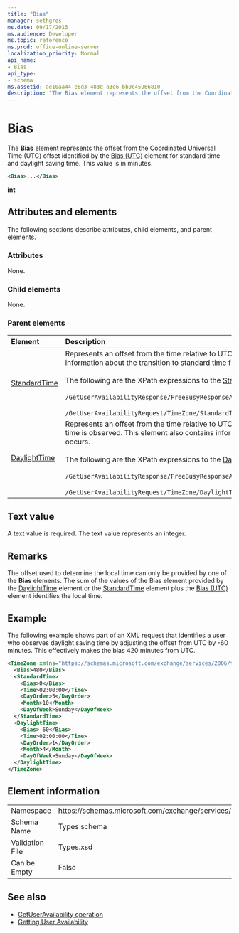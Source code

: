 ```yaml
---
title: "Bias"
manager: sethgros
ms.date: 09/17/2015
ms.audience: Developer
ms.topic: reference
ms.prod: office-online-server
localization_priority: Normal
api_name:
- Bias
api_type:
- schema
ms.assetid: ae10aa44-e6d3-483d-a3e6-bb9c45966810
description: "The Bias element represents the offset from the Coordinated Universal Time (UTC) offset identified by the Bias (UTC) element for standard time and daylight saving time. This value is in minutes."
---
```


# Bias

The **Bias** element represents the offset from the Coordinated Universal Time (UTC) offset identified by the [Bias (UTC)](bias-utc.md) element for standard time and daylight saving time. This value is in minutes. 
  
```xml
<Bias>...</Bias>
```

**int**

## Attributes and elements

The following sections describe attributes, child elements, and parent elements.
  
### Attributes

None.
  
### Child elements

None.
  
### Parent elements

|**Element**|**Description**|
|:-----|:-----|
|[StandardTime](standardtime.md) <br/> | Represents an offset from the time relative to UTC represented by the [Bias (UTC)](bias-utc.md) element. This element also contains information about the transition to standard time from daylight saving time in regions where daylight saving time is observed.<br/><br/>The following are the XPath expressions to the [StandardTime](standardtime.md) element:<br/><br/>   `/GetUserAvailabilityResponse/FreeBusyResponseArray/FreeBusyResponse/FreeBusyView/WorkingHours/TimeZone/StandardTime` <br/><br/> `/GetUserAvailabilityRequest/TimeZone/StandardTime` <br/> |
|[DaylightTime](daylighttime.md) <br/> | Represents an offset from the time relative to UTC represented by the [Bias (UTC)](bias-utc.md) element in regions where daylight saving time is observed. This element also contains information about when the transition to daylight saving time from standard time occurs.  <br/><br/>The following are the XPath expressions to the [DaylightTime](daylighttime.md) element:<br/><br/> `/GetUserAvailabilityResponse/FreeBusyResponseArray/FreeBusyResponse/FreeBusyView/WorkingHours/TimeZone/DaylightTime` <br/><br/> `/GetUserAvailabilityRequest/TimeZone/DaylightTime` <br/> |
   
## Text value

A text value is required. The text value represents an integer.
  
## Remarks

The offset used to determine the local time can only be provided by one of the **Bias** elements. The sum of the values of the Bias element provided by the [DaylightTime](daylighttime.md) element or the [StandardTime](standardtime.md) element plus the [Bias (UTC)](bias-utc.md) element identifies the local time. 
  
## Example

The following example shows part of an XML request that identifies a user who observes daylight saving time by adjusting the offset from UTC by -60 minutes. This effectively makes the bias 420 minutes from UTC.
  
```xml
<TimeZone xmlns="https://schemas.microsoft.com/exchange/services/2006/types">
  <Bias>480</Bias>
  <StandardTime>
    <Bias>0</Bias>
    <Time>02:00:00</Time>
    <DayOrder>5</DayOrder>
    <Month>10</Month>
    <DayOfWeek>Sunday</DayOfWeek>
  </StandardTime>
  <DaylightTime>
    <Bias>-60</Bias>
    <Time>02:00:00</Time>
    <DayOrder>1</DayOrder>
    <Month>4</Month>
    <DayOfWeek>Sunday</DayOfWeek>
  </DaylightTime>
</TimeZone>
```

## Element information

|||
|:-----|:-----|
|Namespace  <br/> |https://schemas.microsoft.com/exchange/services/2006/types  <br/> |
|Schema Name  <br/> |Types schema  <br/> |
|Validation File  <br/> |Types.xsd  <br/> |
|Can be Empty  <br/> |False  <br/> |
   
## See also

- [GetUserAvailability operation](getuseravailability-operation.md)
- [Getting User Availability](http://msdn.microsoft.com/library/d4133fcb-9b0f-4e6b-aadf-a389da83516a%28Office.15%29.aspx)

